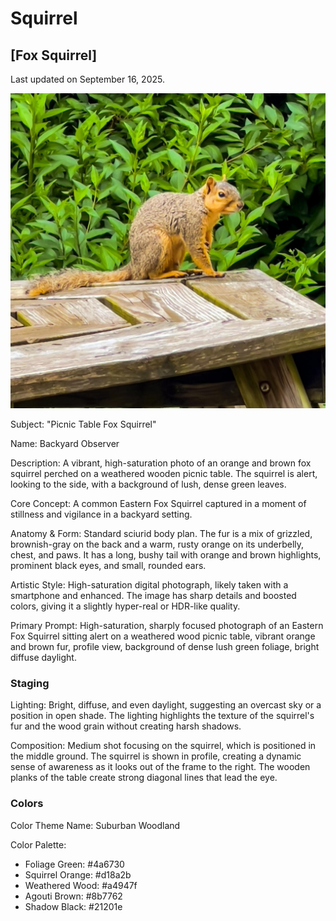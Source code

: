 # Squirrel

## [Fox Squirrel]

Last updated on September 16, 2025.

[![Fox Squirrel](/Assets/Raw/Squirrel.jpg)](https://www.instagram.com/p/Cey97JUOS3N/)

Subject: "Picnic Table Fox Squirrel"

Name: Backyard Observer

Description: A vibrant, high-saturation photo of an orange and brown fox squirrel perched on a weathered wooden picnic table. The squirrel is alert, looking to the side, with a background of lush, dense green leaves.

Core Concept: A common Eastern Fox Squirrel captured in a moment of stillness and vigilance in a backyard setting.

Anatomy & Form: Standard sciurid body plan. The fur is a mix of grizzled, brownish-gray on the back and a warm, rusty orange on its underbelly, chest, and paws. It has a long, bushy tail with orange and brown highlights, prominent black eyes, and small, rounded ears.

Artistic Style: High-saturation digital photograph, likely taken with a smartphone and enhanced. The image has sharp details and boosted colors, giving it a slightly hyper-real or HDR-like quality.

Primary Prompt: High-saturation, sharply focused photograph of an Eastern Fox Squirrel sitting alert on a weathered wood picnic table, vibrant orange and brown fur, profile view, background of dense lush green foliage, bright diffuse daylight.

### Staging

Lighting: Bright, diffuse, and even daylight, suggesting an overcast sky or a position in open shade. The lighting highlights the texture of the squirrel's fur and the wood grain without creating harsh shadows.

Composition: Medium shot focusing on the squirrel, which is positioned in the middle ground. The squirrel is shown in profile, creating a dynamic sense of awareness as it looks out of the frame to the right. The wooden planks of the table create strong diagonal lines that lead the eye.

### Colors

Color Theme Name: Suburban Woodland

Color Palette:

- Foliage Green: #4a6730
- Squirrel Orange: #d18a2b
- Weathered Wood: #a4947f
- Agouti Brown: #8b7762
- Shadow Black: #21201e
